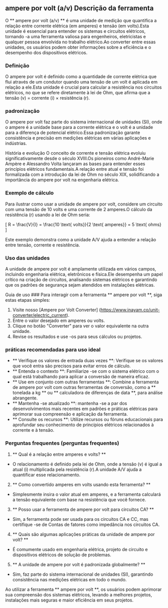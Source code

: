 ## ampere por volt (a/v) Descrição da ferramenta

O ** ampere por volt (a/v) ** é uma unidade de medição que quantifica a relação entre corrente elétrica (em amperes) e tensão (em volts).Esta unidade é essencial para entender os sistemas e circuitos elétricos, tornando -a uma ferramenta valiosa para engenheiros, eletricistas e qualquer pessoa envolvida no trabalho elétrico.Ao converter entre essas unidades, os usuários podem obter informações sobre a eficiência e o desempenho dos dispositivos elétricos.

### Definição
O ampere por volt é definido como a quantidade de corrente elétrica que flui através de um condutor quando uma tensão de um volt é aplicada em relação a ele.Esta unidade é crucial para calcular a resistência nos circuitos elétricos, no que se refere diretamente à lei de Ohm, que afirma que a tensão (v) = corrente (i) × resistência (r).

### padronização
O ampere por volt faz parte do sistema internacional de unidades (SI), onde o ampere é a unidade base para a corrente elétrica e o volt é a unidade para a diferença de potencial elétrico.Essa padronização garante consistência e precisão em medições elétricas em várias aplicações e indústrias.

História e evolução
O conceito de corrente e tensão elétrica evoluiu significativamente desde o século XVIII.Os pioneiros como André-Marie Ampère e Alessandro Volta lançaram as bases para entender esses princípios elétricos fundamentais.A relação entre atual e tensão foi formalizada com a introdução da lei de Ohm no século XIX, solidificando a importância do ampere por volt na engenharia elétrica.

### Exemplo de cálculo
Para ilustrar como usar a unidade de ampere por volt, considere um circuito com uma tensão de 10 volts e uma corrente de 2 amperes.O cálculo da resistência (r) usando a lei de Ohm seria:

\[ R = \frac{V}{I} = \frac{10 \text{ volts}}{2 \text{ amperes}} = 5 \text{ ohms} \]

Este exemplo demonstra como a unidade A/V ajuda a entender a relação entre tensão, corrente e resistência.

### Uso das unidades
A unidade de ampere por volt é amplamente utilizada em vários campos, incluindo engenharia elétrica, eletrônicos e física.Ele desempenha um papel crítico na criação de circuitos, analisando sistemas elétricos e garantindo que os padrões de segurança sejam atendidos em instalações elétricas.

Guia de uso ###
Para interagir com a ferramenta ** ampere por volt **, siga estas etapas simples:
1. Visite nosso [Ampere por Volt Converter] (https://www.inayam.co/unit-converter/electric_current).
2. Entre o valor desejado em amperes ou volts.
3. Clique no botão "Converter" para ver o valor equivalente na outra unidade.
4. Revise os resultados e use -os para seus cálculos ou projetos.

### práticas recomendadas para uso ideal
- ** Verifique os valores de entrada duas vezes **: Verifique se os valores que você entra são precisos para evitar erros de cálculo.
- ** Entenda o contexto **: Familiarize -se com o sistema elétrico com o qual está trabalhando para aplicar a conversão de maneira eficaz.
- ** Use em conjunto com outras ferramentas **: Combine a ferramenta de ampere por volt com outras ferramentas de conversão, como a ** tonelada a kg ** ou ** calculadora de diferenças de data **, para análise abrangente.
- ** Mantenha -se atualizado **: mantenha -se a par dos desenvolvimentos mais recentes em padrões e práticas elétricas para aprimorar sua compreensão e aplicação da ferramenta.
- ** Consulte os recursos **: Utilize recursos ou fóruns educacionais para aprofundar seu conhecimento de princípios elétricos relacionados à corrente e à tensão.

### Perguntas frequentes (perguntas frequentes)

1. ** Qual é a relação entre amperes e volts? **
- O relacionamento é definido pela lei de Ohm, onde a tensão (v) é igual a atual (i) multiplicada pela resistência (r).A unidade A/V ajuda a quantificar esse relacionamento.

2. ** Como convertido amperes em volts usando esta ferramenta? **
- Simplesmente insira o valor atual em amperes, e a ferramenta calculará a tensão equivalente com base na resistência que você fornece.

3. ** Posso usar a ferramenta de ampere por volt para circuitos CA? **
- Sim, a ferramenta pode ser usada para os circuitos CA e CC, mas certifique -se de Contas de fatores como impedância nos circuitos CA.

4. ** Quais são algumas aplicações práticas da unidade de ampere por volt? **
- É comumente usado em engenharia elétrica, projeto de circuito e dispositivos elétricos de solução de problemas.

5. ** A unidade de ampere por volt é padronizada globalmente? **
- Sim, faz parte do sistema internacional de unidades (SI), garantindo consistência nas medições elétricas em todo o mundo.

Ao utilizar a ferramenta ** ampere por volt **, os usuários podem aprimorar sua compreensão dos sistemas elétricos, levando a melhores projetos, instalações mais seguras e maior eficiência em seus projetos.